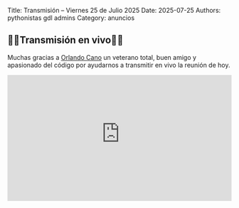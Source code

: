 Title: Transmisión – Viernes 25 de Julio 2025
Date: 2025-07-25
Authors: pythonistas gdl admins
Category: anuncios

## 🐍🐍Transmisión en vivo🐍🐍

Muchas gracias a [Orlando Cano](https://www.linkedin.com/in/orlandocano/) un veterano total, buen amigo y apasionado del código por ayudarnos a transmitir en vivo la reunión de hoy.

<div style="position:relative;padding-bottom:56.25%;height:0;overflow:hidden;max-width:100%;">
  <iframe src="https://www.youtube-nocookie.com/embed/wNKuqrU-1CA" title="YouTube video player" frameborder="0" allow="accelerometer; autoplay; clipboard-write; encrypted-media; gyroscope; picture-in-picture; web-share" referrerpolicy="strict-origin-when-cross-origin" allowfullscreen style="position:absolute;top:0;left:0;width:100%;height:100%;"></iframe>
</div>

